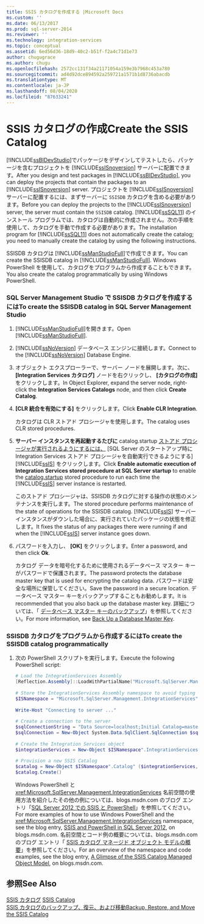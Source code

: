 ```yaml
---
title: SSIS カタログを作成する |Microsoft Docs
ms.custom: ''
ms.date: 06/13/2017
ms.prod: sql-server-2014
ms.reviewer: ''
ms.technology: integration-services
ms.topic: conceptual
ms.assetid: 6ed56d36-18d9-40c2-b51f-f2a4c71d1e73
author: chugugrace
ms.author: chugu
ms.openlocfilehash: 2572cc131f34a21171054a159e3b7968c453a780
ms.sourcegitcommit: ad4d92dce894592a259721a1571b1d8736abacdb
ms.translationtype: MT
ms.contentlocale: ja-JP
ms.lasthandoff: 08/04/2020
ms.locfileid: "87633241"
---
```

# <a name="create-the-ssis-catalog"></a><span data-ttu-id="4ef4c-102">SSIS カタログの作成</span><span class="sxs-lookup"><span data-stu-id="4ef4c-102">Create the SSIS Catalog</span></span>
  <span data-ttu-id="4ef4c-103">[!INCLUDE[ssBIDevStudio](../includes/ssbidevstudio-md.md)]でパッケージをデザインしてテストしたら、パッケージを含むプロジェクトを [!INCLUDE[ssISnoversion](../includes/ssisnoversion-md.md)] サーバーに配置できます。</span><span class="sxs-lookup"><span data-stu-id="4ef4c-103">After you design and test packages in [!INCLUDE[ssBIDevStudio](../includes/ssbidevstudio-md.md)], you can deploy the projects that contain the packages to an [!INCLUDE[ssISnoversion](../includes/ssisnoversion-md.md)] server.</span></span> <span data-ttu-id="4ef4c-104">プロジェクトを [!INCLUDE[ssISnoversion](../includes/ssisnoversion-md.md)] サーバーに配置するには、まずサーバーに `SSISDB` カタログを含める必要があります。</span><span class="sxs-lookup"><span data-stu-id="4ef4c-104">Before you can deploy the projects to the [!INCLUDE[ssISnoversion](../includes/ssisnoversion-md.md)] server, the server must contain the `SSISDB` catalog.</span></span> <span data-ttu-id="4ef4c-105">[!INCLUDE[ssSQL11](../includes/sssql11-md.md)] のインストール プログラムでは、カタログは自動的に作成されません。次の手順を使用して、カタログを手動で作成する必要があります。</span><span class="sxs-lookup"><span data-stu-id="4ef4c-105">The installation program for [!INCLUDE[ssSQL11](../includes/sssql11-md.md)] does not automatically create the catalog; you need to manually create the catalog by using the following instructions.</span></span>  
  
 <span data-ttu-id="4ef4c-106">SSISDB カタログは [!INCLUDE[ssManStudioFull](../includes/ssmanstudiofull-md.md)]で作成できます。</span><span class="sxs-lookup"><span data-stu-id="4ef4c-106">You can create the SSISDB catalog in [!INCLUDE[ssManStudioFull](../includes/ssmanstudiofull-md.md)].</span></span> <span data-ttu-id="4ef4c-107">Windows PowerShell を使用して、カタログをプログラムから作成することもできます。</span><span class="sxs-lookup"><span data-stu-id="4ef4c-107">You also create the catalog programmatically by using Windows PowerShell.</span></span>  
  
### <a name="to-create-the-ssisdb-catalog-in-sql-server-management-studio"></a><span data-ttu-id="4ef4c-108">SQL Server Management Studio で SSISDB カタログを作成するには</span><span class="sxs-lookup"><span data-stu-id="4ef4c-108">To create the SSISDB catalog in SQL Server Management Studio</span></span>  
  
1.  <span data-ttu-id="4ef4c-109">[!INCLUDE[ssManStudioFull](../includes/ssmanstudiofull-md.md)]を開きます。</span><span class="sxs-lookup"><span data-stu-id="4ef4c-109">Open [!INCLUDE[ssManStudioFull](../includes/ssmanstudiofull-md.md)].</span></span>  
  
2.  <span data-ttu-id="4ef4c-110">[!INCLUDE[ssNoVersion](../includes/ssnoversion-md.md)] データベース エンジンに接続します。</span><span class="sxs-lookup"><span data-stu-id="4ef4c-110">Connect to the [!INCLUDE[ssNoVersion](../includes/ssnoversion-md.md)] Database Engine.</span></span>  
  
3.  <span data-ttu-id="4ef4c-111">オブジェクト エクスプローラーで、サーバー ノードを展開します。次に、 **[Integration Services カタログ]** ノードを右クリックし、 **[カタログの作成]** をクリックします。</span><span class="sxs-lookup"><span data-stu-id="4ef4c-111">In Object Explorer, expand the server node, right-click the **Integration Services Catalogs** node, and then click **Create Catalog**.</span></span>  
  
4.  <span data-ttu-id="4ef4c-112">**[CLR 統合を有効にする]** をクリックします。</span><span class="sxs-lookup"><span data-stu-id="4ef4c-112">Click **Enable CLR Integration**.</span></span>  
  
     <span data-ttu-id="4ef4c-113">カタログは CLR ストアド プロシージャを使用します。</span><span class="sxs-lookup"><span data-stu-id="4ef4c-113">The catalog uses CLR stored procedures.</span></span>  
  
5.  <span data-ttu-id="4ef4c-114">**サーバー インスタンスを再起動するたびに** catalog.startup [ストアド プロシージャが実行されるようにするには、](/sql/integration-services/system-stored-procedures/catalog-startup) [SQL Server のスタートアップ時に Integration Services ストアド プロシージャを自動実行できるようにする] [!INCLUDE[ssIS](../includes/ssis-md.md)] をクリックします。</span><span class="sxs-lookup"><span data-stu-id="4ef4c-114">Click **Enable automatic execution of Integration Services stored procedure at SQL Server startup** to enable the [catalog.startup](/sql/integration-services/system-stored-procedures/catalog-startup) stored procedure to run each time the [!INCLUDE[ssIS](../includes/ssis-md.md)] server instance is restarted.</span></span>  
  
     <span data-ttu-id="4ef4c-115">このストアド プロシージャは、SSISDB カタログに対する操作の状態のメンテナンスを実行します。</span><span class="sxs-lookup"><span data-stu-id="4ef4c-115">The stored procedure performs maintenance of the state of operations for the SSISDB catalog.</span></span> <span data-ttu-id="4ef4c-116">[!INCLUDE[ssIS](../includes/ssis-md.md)] サーバー インスタンスがダウンした場合に、実行されていたパッケージの状態を修正します。</span><span class="sxs-lookup"><span data-stu-id="4ef4c-116">It fixes the status of any packages there were running if and when the [!INCLUDE[ssIS](../includes/ssis-md.md)] server instance goes down.</span></span>  
  
6.  <span data-ttu-id="4ef4c-117">パスワードを入力し、 **[OK]** をクリックします。</span><span class="sxs-lookup"><span data-stu-id="4ef4c-117">Enter a password, and then click **Ok**.</span></span>  
  
     <span data-ttu-id="4ef4c-118">カタログ データを暗号化するために使用されるデータベース マスター キーがパスワードで保護されます。</span><span class="sxs-lookup"><span data-stu-id="4ef4c-118">The password protects the database master key that is used for encrypting the catalog data.</span></span> <span data-ttu-id="4ef4c-119">パスワードは安全な場所に保管してください。</span><span class="sxs-lookup"><span data-stu-id="4ef4c-119">Save the password in a secure location.</span></span> <span data-ttu-id="4ef4c-120">データベース マスター キーをバックアップすることもお勧めします。</span><span class="sxs-lookup"><span data-stu-id="4ef4c-120">It is recommended that you also back up the database master key.</span></span> <span data-ttu-id="4ef4c-121">詳細については、「 [データベース マスター キーのバックアップ](../relational-databases/security/encryption/back-up-a-database-master-key.md)」を参照してください。</span><span class="sxs-lookup"><span data-stu-id="4ef4c-121">For more information, see [Back Up a Database Master Key](../relational-databases/security/encryption/back-up-a-database-master-key.md).</span></span>  
  
### <a name="to-create-the-ssisdb-catalog-programmatically"></a><span data-ttu-id="4ef4c-122">SSISDB カタログをプログラムから作成するには</span><span class="sxs-lookup"><span data-stu-id="4ef4c-122">To create the SSISDB catalog programmatically</span></span>  
  
1.  <span data-ttu-id="4ef4c-123">次の PowerShell スクリプトを実行します。</span><span class="sxs-lookup"><span data-stu-id="4ef4c-123">Execute the following PowerShell script:</span></span>  
  
    ```powershell
    # Load the IntegrationServices Assembly  
    [Reflection.Assembly]::LoadWithPartialName("Microsoft.SqlServer.Management.IntegrationServices")  
  
    # Store the IntegrationServices Assembly namespace to avoid typing it every time  
    $ISNamespace = "Microsoft.SqlServer.Management.IntegrationServices"  
  
    Write-Host "Connecting to server ..."  
  
    # Create a connection to the server  
    $sqlConnectionString = "Data Source=localhost;Initial Catalog=master;Integrated Security=SSPI;"  
    $sqlConnection = New-Object System.Data.SqlClient.SqlConnection $sqlConnectionString  
  
    # Create the Integration Services object  
    $integrationServices = New-Object $ISNamespace".IntegrationServices" $sqlConnection  
  
    # Provision a new SSIS Catalog  
    $catalog = New-Object $ISNamespace".Catalog" ($integrationServices, "SSISDB", "P@assword1")  
    $catalog.Create()
    ```  
  
     <span data-ttu-id="4ef4c-124">Windows PowerShell と <xref:Microsoft.SqlServer.Management.IntegrationServices> 名前空間の使用方法を紹介したその他の例については、blogs.msdn.com のブログ エントリ「[SQL Server 2012 での SSIS と PowerShell](https://go.microsoft.com/fwlink/?LinkId=242539)」を参照してください。</span><span class="sxs-lookup"><span data-stu-id="4ef4c-124">For more examples of how to use Windows PowerShell and the <xref:Microsoft.SqlServer.Management.IntegrationServices> namespace, see the blog entry, [SSIS and PowerShell in SQL Server 2012](https://go.microsoft.com/fwlink/?LinkId=242539), on blogs.msdn.com.</span></span> <span data-ttu-id="4ef4c-125">名前空間とコード例の概要については、blogs.msdn.com のブログ エントリ「 [SSIS カタログ マネージド オブジェクト モデルの概要](https://techcommunity.microsoft.com/t5/sql-server-integration-services/a-glimpse-of-the-ssis-catalog-managed-object-model/ba-p/387892)」を参照してください。</span><span class="sxs-lookup"><span data-stu-id="4ef4c-125">For an overview of the namespace and code examples, see the blog entry, [A Glimpse of the SSIS Catalog Managed Object Model](https://techcommunity.microsoft.com/t5/sql-server-integration-services/a-glimpse-of-the-ssis-catalog-managed-object-model/ba-p/387892), on blogs.msdn.com.</span></span>  
  
## <a name="see-also"></a><span data-ttu-id="4ef4c-126">参照</span><span class="sxs-lookup"><span data-stu-id="4ef4c-126">See Also</span></span>  
 <span data-ttu-id="4ef4c-127">[SSIS カタログ](catalog/ssis-catalog.md) </span><span class="sxs-lookup"><span data-stu-id="4ef4c-127">[SSIS Catalog](catalog/ssis-catalog.md) </span></span>  
 [<span data-ttu-id="4ef4c-128">SSIS カタログのバックアップ、復元、および移動</span><span class="sxs-lookup"><span data-stu-id="4ef4c-128">Backup, Restore, and Move the SSIS Catalog</span></span>](../../2014/integration-services/backup-restore-and-move-the-ssis-catalog.md)  
